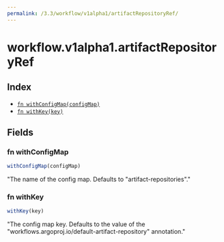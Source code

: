 ```yaml
---
permalink: /3.3/workflow/v1alpha1/artifactRepositoryRef/
---
```


# workflow.v1alpha1.artifactRepositoryRef



## Index

* [`fn withConfigMap(configMap)`](#fn-withconfigmap)
* [`fn withKey(key)`](#fn-withkey)

## Fields

### fn withConfigMap

```ts
withConfigMap(configMap)
```

"The name of the config map. Defaults to \"artifact-repositories\"."

### fn withKey

```ts
withKey(key)
```

"The config map key. Defaults to the value of the \"workflows.argoproj.io/default-artifact-repository\" annotation."